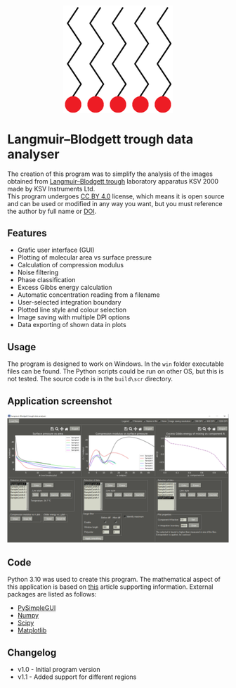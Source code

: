 <p align="center">
<img width="250" src="./resources/title_img.png"/>
</p>



# Langmuir–Blodgett trough data analyser

The creation of this program was to simplify the analysis of the images obtained from [Langmuir–Blodgett trough](https://en.wikipedia.org/wiki/Langmuir%E2%80%93Blodgett_trough) laboratory apparatus KSV 2000
made by KSV Instruments Ltd.<br />
This program undergoes [CC BY 4.0](https://github.com/dnarkevi/lb-trough-data-analyser/blob/main/LICENSE.md) license, which means it is open source and can be used or modified in any way you want,
but you must reference the author by full name or [DOI]().

## Features

- Grafic user interface (GUI)
- Plotting of molecular area vs surface pressure
- Calculation  of compression modulus
- Noise filtering
- Phase classification
- Excess Gibbs energy calculation
- Automatic concentration reading from a filename
- User-selected integration boundary
- Plotted line style and colour selection
- Image saving with multiple DPI options
- Data exporting of shown data in plots

## Usage

The program is designed to work on Windows. In the `win` folder executable files can be found. The Python scripts could be run on other OS, but this is not tested.
The source code is in the `build\scr` directory.

## Application screenshot

<p align="center">
<img width="720" src="./resources/demo1.png"/>
</p>

## Code

Python 3.10 was used to create this program. The mathematical aspect of this application is based on [this](https://pubs.acs.org/doi/10.1021/acs.jpcb.5b03604)
article supporting information. External packages are listed as follows:

- [PySimpleGUI](https://www.pysimplegui.org/)
- [Numpy](http://www.numpy.org/)
- [Scipy](https://www.scipy.org/)
- [Matplotlib](https://matplotlib.org/)

## Changelog

- v1.0 - Initial program version
- v1.1 - Added support for different regions